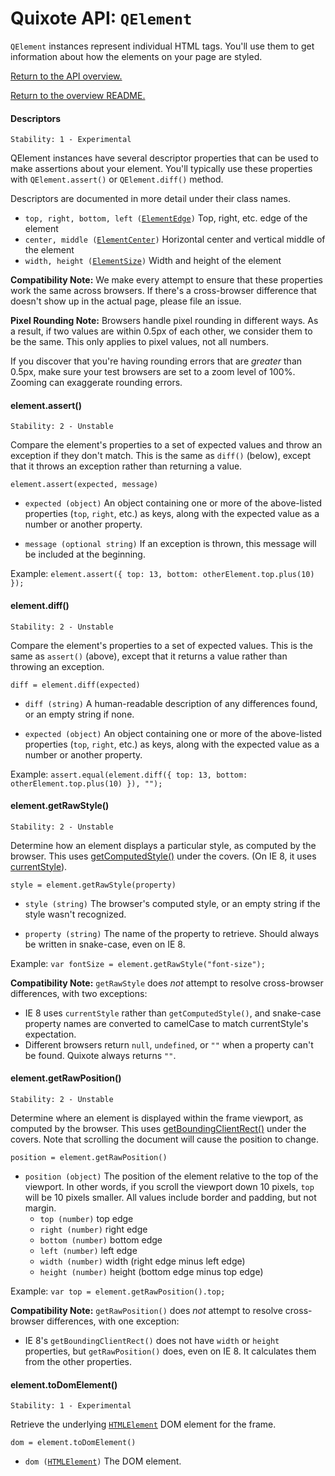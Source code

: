 # Quixote API: `QElement`

`QElement` instances represent individual HTML tags. You'll use them to get information about how the elements on your page are styled.

[Return to the API overview.](api.md)

[Return to the overview README.](../README.md)


#### Descriptors

```
Stability: 1 - Experimental
```

QElement instances have several descriptor properties that can be used to make assertions about your element. You'll typically use these properties with `QElement.assert()` or `QElement.diff()` method. 
 
Descriptors are documented in more detail under their class names.
 
* `top, right, bottom, left (`[`ElementEdge`](descriptors.md)`)` Top, right, etc. edge of the element
* `center, middle (`[`ElementCenter`](descriptors.md)`)` Horizontal center and vertical middle of the element
* `width, height (`[`ElementSize`](descriptors.md)`)` Width and height of the element

**Compatibility Note:** We make every attempt to ensure that these properties work the same across browsers. If there's a cross-browser difference that doesn't show up in the actual page, please file an issue.

**Pixel Rounding Note:** Browsers handle pixel rounding in different ways. As a result, if two values are within 0.5px of each other, we consider them to be the same. This only applies to pixel values, not all numbers.

If you discover that you're having rounding errors that are *greater* than 0.5px, make sure your test browsers are set to a zoom level of 100%. Zooming can exaggerate rounding errors.


#### element.assert()

```
Stability: 2 - Unstable
```

Compare the element's properties to a set of expected values and throw an exception if they don't match. This is the same as `diff()` (below), except that it throws an exception rather than returning a value.

`element.assert(expected, message)`

* `expected (object)` An object containing one or more of the above-listed properties (`top`, `right`, etc.) as keys, along with the expected value as a number or another property.

* `message (optional string)` If an exception is thrown, this message will be included at the beginning.

Example: `element.assert({ top: 13, bottom: otherElement.top.plus(10) });`


#### element.diff()

```
Stability: 2 - Unstable
```

Compare the element's properties to a set of expected values. This is the same as `assert()` (above), except that it returns a value rather than throwing an exception.

`diff = element.diff(expected)`

* `diff (string)` A human-readable description of any differences found, or an empty string if none.

* `expected (object)` An object containing one or more of the above-listed properties (`top`, `right`, etc.) as keys, along with the expected value as a number or another property.

Example: `assert.equal(element.diff({ top: 13, bottom: otherElement.top.plus(10) }), "");`


#### element.getRawStyle()

```
Stability: 2 - Unstable
```

Determine how an element displays a particular style, as computed by the browser. This uses [getComputedStyle()](https://developer.mozilla.org/en-US/docs/Web/API/Window.getComputedStyle) under the covers. (On IE 8, it uses [currentStyle](http://msdn.microsoft.com/en-us/library/ie/ms535231%28v=vs.85%29.aspx)).

`style = element.getRawStyle(property)`

* `style (string)` The browser's computed style, or an empty string if the style wasn't recognized.
 
* `property (string)` The name of the property to retrieve. Should always be written in snake-case, even on IE 8.

Example: `var fontSize = element.getRawStyle("font-size");`

**Compatibility Note:** `getRawStyle` does *not* attempt to resolve cross-browser differences, with two exceptions:

* IE 8 uses `currentStyle` rather than `getComputedStyle()`, and snake-case property names are converted to camelCase to match currentStyle's expectation.
* Different browsers return `null`, `undefined`, or `""` when a property can't be found. Quixote always returns `""`. 


#### element.getRawPosition()

```
Stability: 2 - Unstable
```

Determine where an element is displayed within the frame viewport, as computed by the browser. This uses [getBoundingClientRect()](https://developer.mozilla.org/en-US/docs/Web/API/Element.getBoundingClientRect) under the covers. Note that scrolling the document will cause the position to change.

`position = element.getRawPosition()`

* `position (object)` The position of the element relative to the top of the viewport. In other words, if you scroll the viewport down 10 pixels, `top` will be 10 pixels smaller. All values include border and padding, but not margin.
  * `top (number)` top edge
  * `right (number)` right edge
  * `bottom (number)` bottom edge
  * `left (number)` left edge
  * `width (number)` width (right edge minus left edge)
  * `height (number)` height (bottom edge minus top edge)

Example: `var top = element.getRawPosition().top;`

**Compatibility Note:** `getRawPosition()` does *not* attempt to resolve cross-browser differences, with one exception:

* IE 8's `getBoundingClientRect()` does not have `width` or `height` properties, but `getRawPosition()` does, even on IE 8. It calculates them from the other properties.


#### element.toDomElement()

```
Stability: 1 - Experimental
```

Retrieve the underlying [`HTMLElement`](https://developer.mozilla.org/en-US/docs/Web/API/HTMLElement) DOM element for the frame.
 
`dom = element.toDomElement()`

* `dom (`[`HTMLElement`](https://developer.mozilla.org/en-US/docs/Web/API/HTMLElement)`)` The DOM element.
